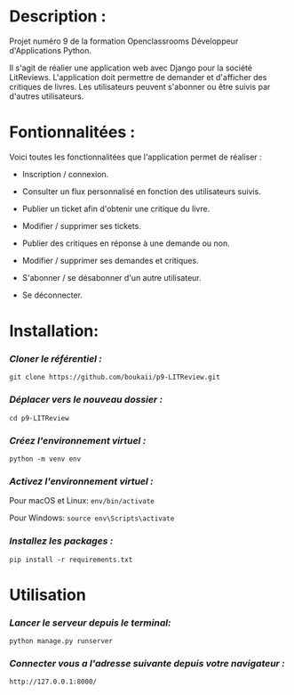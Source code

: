 


# Description :

Projet numéro 9 de la formation Openclassrooms Développeur d'Applications Python.

Il s'agit de réalier une application web avec Django pour la société LitReviews.
L'application doit permettre de demander et d'afficher des critiques de livres.
Les utilisateurs peuvent s'abonner ou être suivis par d'autres utilisateurs.


# Fontionnalitées :


Voici toutes les fonctionnalitées que l'application permet de réaliser :


* Inscription / connexion.

* Consulter un flux personnalisé en fonction des utilisateurs suivis.

* Publier un ticket afin d'obtenir une critique du livre.

* Modifier / supprimer ses tickets.

* Publier des critiques en réponse à une demande ou non.

* Modifier / supprimer ses demandes et critiques.

* S'abonner / se désabonner d'un autre utilisateur.

* Se déconnecter.




# Installation:



### **_Cloner le référentiel :_**

`git clone https://github.com/boukaii/p9-LITReview.git`


###  **_Déplacer vers le nouveau dossier :_**

`cd p9-LITReview`




### **_Créez l'environnement virtuel :_**

`python -m venv env`


### _**Activez l'environnement virtuel :**_

Pour macOS et Linux:  `env/bin/activate`

Pour Windows:  `source env\Scripts\activate`


### **_Installez les packages :_**

`pip install -r requirements.txt`


# Utilisation

### _**Lancer le serveur depuis le terminal:**_

`python manage.py runserver`

### **_Connecter vous a l'adresse suivante depuis votre navigateur :_**

`http://127.0.0.1:8000/`